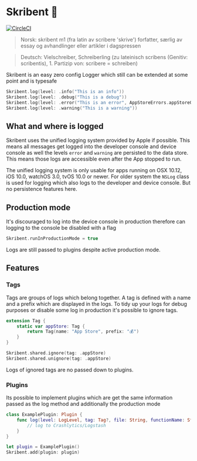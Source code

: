 # Skribent 📜

[![CircleCI](https://circleci.com/gh/namics/swift-skribent.svg?style=svg)](https://circleci.com/gh/namics/swift-skribent)

> Norsk: skribent m1 (fra latin av scribere 'skrive') forfatter, særlig av essay og avhandlinger eller artikler i dagspressen

> Deutsch: Vielschreiber, Schreiberling (zu lateinisch scribens (Genitiv: scribentis), 1. Partizip von: scribere = schreiben)

Skribent is an easy zero config Logger which still can be extended at some point and is typesafe

```swift
Skribent.log(level: .info("This is an info"))
Skribent.log(level: .debug("This is a debug"))
Skribent.log(level: .error("This is an error", AppStoreErrors.appStoreOffline))
Skribent.log(level: .warning("This is a warning"))
```

## What and where is logged

Skribent uses the unified logging system provided by Apple if possible. This means all messages get logged into
the developer console and device console as well the levels `error` and `warning` are persisted to the data store.
This means those logs are accessible even after the App stopped to run.

The unified logging system is only usable for apps running on OSX 10.12, iOS 10.0, watchOS 3.0, tvOS 10.0 or newer.
For older system the `NSLog` class is used for logging which also logs to the developer and device console. But no
persistence features here.

## Production mode

It's discouraged to log into the device console in production therefore can logging to the console be disabled
with a flag

```swift
Skribent.runInProductionMode = true
```

Logs are still passed to plugins despite active production mode.

## Features

### Tags

Tags are groups of logs which belong together. A tag is defined with a name and a prefix which are displayed in the logs.
To tidy up your logs for debug purposes or disable some log in production it's possible to ignore tags.

```swift
extension Tag {
    static var appStore: Tag {
        return Tag(name: "App Store", prefix: "💰")
    }
}

Skribent.shared.ignore(tag: .appStore)
Skribent.shared.unignore(tag: .appStore)
```

Logs of ignored tags are no passed down to plugins.

### Plugins

Its possible to implement plugins which are get the same information passed as the log method and 
additionally the production mode

```swift
class ExamplePlugin: Plugin {
    func log(level: LogLevel, tag: Tag?, file: String, functionName: String, line: Int, production: Bool) {
        // log to Crashlytics/Logstash
    }
}

let plugin = ExamplePlugin()
Skribent.add(plugin: plugin)
```
